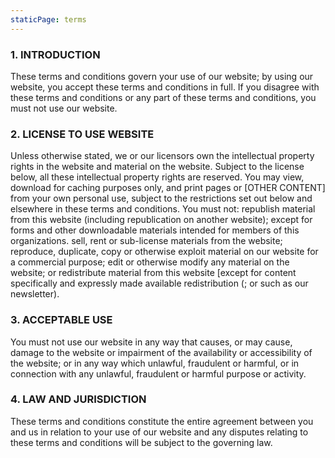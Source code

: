 ```yaml
---
staticPage: terms
---
```


### 1. INTRODUCTION

These terms and conditions govern your use of our website; by using our website, you accept these terms and conditions in full. If you disagree with these terms and conditions or any part of these terms and conditions, you must not use our website.

### 2. LICENSE TO USE WEBSITE

Unless otherwise stated, we or our licensors own the intellectual property rights in the website and material on the website. Subject to the license below, all these intellectual property rights are reserved. You may view, download for caching purposes only, and print pages or [OTHER CONTENT] from your own personal use, subject to the restrictions set out below and elsewhere in these terms and conditions. You must not: republish material from this website (including republication on another website); except for forms and other downloadable materials intended for members of this organizations. sell, rent or sub-license materials from the website; reproduce, duplicate, copy or otherwise exploit material on our website for a commercial purpose; edit or otherwise modify any material on the website; or redistribute material from this website [except for content specifically and expressly made available redistribution (; or such as our newsletter).

### 3. ACCEPTABLE USE

You must not use our website in any way that causes, or may cause, damage to the website or impairment of the availability or accessibility of the website; or in any way which unlawful, fraudulent or harmful, or in connection with any unlawful, fraudulent or harmful purpose or activity.

### 4. LAW AND JURISDICTION

These terms and conditions constitute the entire agreement between you and us in relation to your use of our website and any disputes relating to these terms and conditions will be subject to the governing law.
